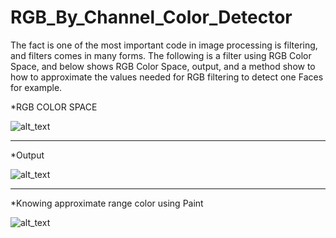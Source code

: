 # RGB_By_Channel_Color_Detector
The fact is one of the most important code in image processing is filtering, and filters comes in many forms.
The following is a filter using RGB Color Space, and below shows RGB Color Space, output, and a method show to how to approximate the values needed for RGB filtering to detect one Faces for example.  

*RGB COLOR SPACE

![alt_text](https://github.com/TarekAlbawab/RGB_By_Channel_Color_Detector/blob/master/RGB.PNG)
_____________________________
*Output

![alt_text](https://github.com/TarekAlbawab/RGB_By_Channel_Color_Detector/blob/master/RGB_By_Channel_Color_Detector/RGB.PNG)
______________________________
*Knowing approximate range color using Paint

![alt_text](https://github.com/TarekAlbawab/RGB_By_Channel_Color_Detector/blob/master/PAINT.PNG)
